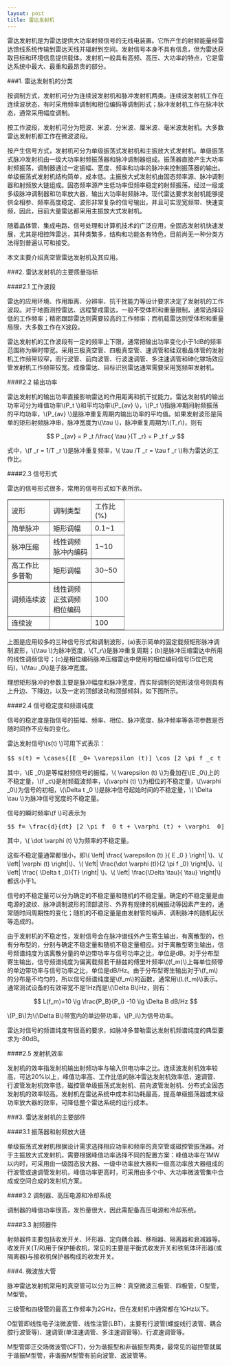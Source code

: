 ```yaml
---
layout: post
title: 雷达发射机
---
```


雷达发射机是为雷达提供大功率射频信号的无线电装置。它所产生的射频能量经雷达馈线系统传输到雷达天线并辐射到空间。发射信号本身不具有信息，但为雷达获取目标和环境信息提供载体。发射机一般具有高频、高压、大功率的特点，它是雷达系统中最大、最重和最昂贵的部分。

###1. 雷达发射机的分类

按调制方式，发射机可分为连续波发射机和脉冲发射机两类。连续波发射机工作在连续波状态，有时采用频率调制和相位编码等调制形式；脉冲发射机工作在脉冲状态，通常采用幅度调制。

按工作波段，发射机可分为短波、米波、分米波、厘米波、毫米波发射机。大多数雷达发射机都工作在微波波段。

按产生信号方式，发射机可分为单级振荡式发射机和主振放大式发射机。单级振荡式脉冲发射机由一级大功率射频振荡器和脉冲调制器组成。振荡器直接产生大功率射频振荡，调制器通过一定振幅、宽度、频率和功率的脉冲来控制振荡器的输出。单级振荡式发射机结构简单，成本低。主振放大式发射机由固态频率源、脉冲调制器和射频放大链组成。固态频率源产生低功率但频率稳定的射频振荡，经过一级或多级脉冲调制器和功率放大器，输出大功率射频脉冲。现代雷达要求发射机能够提供全相参、频率高度稳定、波形非常复杂的信号输出，并且可实现宽频带、快速变频，因此，目前大量雷达都采用主振放大式发射机。

随着晶体管、集成电路、信号处理和计算机技术的广泛应用，全固态发射机快速发展，尤其是相控阵雷达，其种类繁多，结构和功能各有特色，目前尚无一种分类方法得到普遍认可和接受。

本文主要介绍真空管雷达发射机及其应用。

###2. 雷达发射机的主要质量指标

####2.1 工作波段

雷达的应用环境、作用距离、分辨率、抗干扰能力等设计要求决定了发射机的工作波段。对于地面测控雷达、远程警戒雷达，一般不受体积和重量限制，通常选择较低的工作频率；精密跟踪雷达则需要较高的工作频率；而机载雷达则受体积和重量局限，大多数工作在X波段。

雷达发射机的工作波段有一定的频率上下限，通常把输出功率变化小于1dB的频率范围称为瞬时带宽。采用三极真空管、四极真空管、速调管和硅双极晶体管的发射机工作频带较窄，而行波管、前向波管、行波速调管、多注速调管和砷化镓场效应管发射机工作频带较宽。成像雷达、目标识别雷达通常需要采用宽频带发射机。


####2.2 输出功率

雷达发射机的输出功率直接影响雷达的作用距离和抗干扰能力。雷达发射机的输出功率可分为峰值功率\\(P\_t \\)和平均功率\\(P\_{av} \\)，\\(P\_t \\)指脉冲期间射频振荡的平均功率，\\(P\_{av} \\)是脉冲重复周期内输出功率的平均值。如果发射波形是简单的矩形射频脉冲串，脉冲宽度为\\(\tau \\)，脉冲重复周期为\\(T_r\\)，则有

$$ P _{av} = P _t /\frac{ \tau }{T _r} = P _t f _v $$

式中，\\(f _r = 1/T _r \\)是脉冲重复频率，\\( \tau /T _r = \tau f _r \\)称为雷达的工作比。

####2.3 信号形式

雷达的信号形式很多，常用的信号形式如下表所示。

<table border=1px>
<tr>
<td width=80px>波形</td><td width=80px>调制类型</td><td width=60px>工作比(%)</td>
</tr>
<tr>
<td>简单脉冲</td><td>矩形调幅</td><td>0.1~1</td>
</tr>
<tr>
<td>脉冲压缩</td><td>线性调频<br>脉冲内编码</td><td>1~10</td>
</tr>
<tr>
<td>高工作比<br>多普勒</td><td>矩形调幅</td><td>30~50</td>
</tr>
<tr>
<td>调频连续波</td><td>线性调频<br>正弦调频<br>相位编码</td><td>100</td>
</tr>
<tr>
<td>连续波</td><td></td><td>100</td>
</tr>
</table>

上图是应用较多的三种信号形式和调制波形，(a)表示简单的固定载频矩形脉冲调制波形，\\(\tau \\)为脉冲宽度，\\(T_r\\)是脉冲重复周期；(b)是脉冲压缩雷达中所用的线性调频信号；(c)是相位编码脉冲压缩雷达中使用的相位编码信号(5位巴克码)，\\(\tau _0\\)是子脉冲宽度。

理想矩形脉冲的参数主要是脉冲幅度和脉冲宽度，而实际调制的矩形波信号则具有上升边、下降边，以及一定的顶部波动和顶部倾斜，如下图所示。

####2.4 信号稳定度和频谱纯度

信号的稳定度是指信号的振幅、频率、相位、脉冲宽度、脉冲频率等各项参数是否随时间作不应有的变化。

雷达发射信号\\(s(t) \\)可用下式表示：

<pre>
$$ s(t) = \cases{[E _0+ \varepsilon (t)] \cos [2 \pi f _c t + \varphi (t) + \varphi _0]  , t _0+nT _r+ \Delta t _0 \leq t \leq t _0 + nT _r + \Delta t _0 + \tau + \Delta \tau , (n=0, 1, 2, ... ) \cr 0 , 其余时间 } $$
</pre>
其中，\\(E _0\\)是等幅射频信号的振幅，\\( \varepsilon (t) \\)为叠加在\\(E _0\\)上的不稳定量，\\(f _c\\)是射频载波频率，\\(\varphi (t) \\)为相位的不稳定量，\\(\varphi _0\\)为信号的初相，\\(\Delta t _0 \\)是脉冲信号起始时间的不稳定量，\\( \Delta \tau \\)为脉冲信号宽度的不稳定量。

信号的瞬时频率\\(f \\)可表示为

<pre>
$$ f= \frac{d}{dt} [2 \pi f _0 t + \varphi (t) + \varphi _0] =2 \pi f _0 + \dot \varphi (t) $$
</pre>

其中，\\(  \dot \varphi (t) \\)为频率的不稳定量。

这些不稳定量通常都很小，即\\( \left| \frac{ \varepsilon (t) }{ E _0 } \right| \\)、\\( \left| \varphi (t) \right|\\)、\\( \left| \frac{\dot \varphi (t)}{2 \pi f _0} \right|\\)、\\( \left| \frac{ \Delta t _0}{T} \right| \\)、\\( \left| \frac{\Delta \tau}{ \tau} \right|\\)都远小于1。

信号的不稳定量可以分为确定的不稳定量和随机的不稳定量。确定的不稳定量是由电源的波纹、脉冲调制波形的顶部波形、外界有规律的机械振动等因素产生的，通常随时间周期性的变化；随机的不稳定量是由发射管的噪声、调制脉冲的随机起伏等造成的。

由于发射机的不稳定性，发射信号会在脉冲谱线外产生寄生输出，有离散型的，也有分布型的，分别与确定不稳定量和随机不稳定量相应。对于离散型寄生输出，信号频谱纯度为该离散分量的单边带功率与信号功率之比，单位是dB。对于分布型寄生输出，信号频谱纯度为偏离载频若干赫兹的傅里叶频率\\((f_m)\\)上每单位频带的单边带功率与信号功率之比，单位是dB/Hz。由于分布型寄生输出对于\\(f_m\\)的分布是不均匀的，所以信号频谱纯度是\\(f_m\\)的函数，通常用\\(L(f_m)\\)表示。通常测试设备的有效带宽不是1Hz而是\\(\Delta B\\)Hz，则有：

$$ L(f_m)=10 \lg \frac{P_B}{P_i} -10 \lg \Delta B dB/Hz $$

\\(P_B\\)为\\(\Delta B\\)带宽内的单边带功率，\\(P_i\\)为信号功率。

雷达对信号的频谱纯度有很高的要求，如脉冲多普勒雷达发射机频谱纯度的典型要求为-80dB。

####2.5 发射机效率

发射机的效率指发射机输出射频功率与输入供电功率之比。连续波发射机效率较高，可达20%以上，峰值功率高、工作比低的脉冲雷达发射机效率低，速调管、行波管发射机效率低，磁控管单级振荡式发射机、前向波管发射机、分布式全固态发射机的效率较高。发射机在雷达系统中成本和功耗最高，提高单级振荡器或末级功率放大器的效率，可降低整个雷达系统的运行成本。

###3. 雷达发射机的主要部件

####3.1 振荡器和射频放大链

单级振荡式发射机根据设计需求选择相应功率和频率的真空管或磁控管振荡器。对于主振放大式发射机，需要根据峰值功率选择不同的配置方案：峰值功率在1MW以内时，可采用由一级固态放大器、一级中功率放大器和一级高功率放大器组成的行波管或速调管发射机，峰值功率更高时，可采用由多个中、大功率微波管集中合成或空间合成的发射机方案。

####3.2 调制器、高压电源和冷却系统

调制器的峰值功率很高，发热量很大，因此需配备高压电源和冷却系统。

####3.3 射频器件

射频器件主要包括收发开关、环形器、定向耦合器、移相器、隔离器和衰减器等。收发开关(T/R)用于保护接收机，常见的主要是平衡式收发开关和铁氧体环形器(或隔离器)与接收机保护器构成的收发开关。

###4. 微波放大管

脉冲雷达发射机常用的真空管可以分为三种：真空微波三极管、四极管，O型管，M型管。

三极管和四极管的最高工作频率为2GHz，但在发射机中通常都在1GHz以下。

O型管即线性电子注微波管、线性注管(LBT)，主要有行波管(螺旋线行波管、耦合腔行波管等)、速调管(单注速调管、多注速调管等)、行波速调管等。

M型管即正交场微波管(CFT)，分为谐振型和非谐振型两类，最常见的磁控管就属于谐振M型管，非谐振M型管有前向波管、返波管等。


